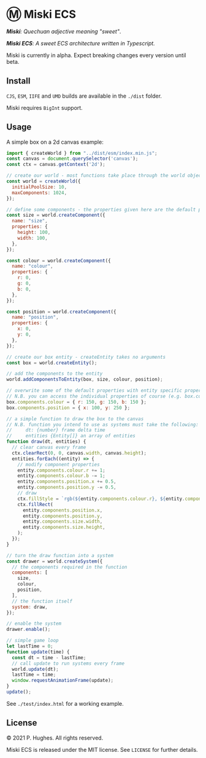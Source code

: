 # Ⓜ Miski ECS

*__Miski__: Quechuan adjective meaning "sweet"*.

*__Miski ECS__: A sweet ECS architecture written in Typescript.*

Miski is currently in alpha. Expect breaking changes every version until beta.

## Install

`CJS`, `ESM`, `IIFE` and `UMD` builds are available in the `./dist` folder.

Miski requires `BigInt` support.

## Usage

A simple box on a 2d canvas example:

```javascript
import { createWorld } from "../dist/esm/index.min.js";
const canvas = document.querySelector('canvas');
const ctx = canvas.getContext('2d');

// create our world - most functions take place through the world object
const world = createWorld({
  initialPoolSize: 10,
  maxComponents: 1024,
});

// define some components - the properties given here are the default properties of the component
const size = world.createComponent({
  name: "size",
  properties: {
    height: 100,
    width: 100,
  },
});

const colour = world.createComponent({
  name: "colour",
  properties: {
    r: 0,
    g: 0,
    b: 0,
  },
});

const position = world.createComponent({
  name: "position",
  properties: {
    x: 0,
    y: 0,
  },
});

// create our box entity - createEntity takes no arguments
const box = world.createEntity();

// add the components to the entity
world.addComponentsToEntity(box, size, colour, position);

// overwrite some of the default properties with entity specific properties
// N.B. you can access the individual properties of course (e.g. box.components.colour.r)
box.components.colour = { r: 150, g: 150, b: 150 };
box.components.position = { x: 100, y: 250 };

// a simple function to draw the box to the canvas
// N.B. function you intend to use as systems must take the following:
//     dt: {number} frame delta time
//     entities {Entity[]} an array of entities
function draw(dt, entities) {
  // clear canvas every frame
  ctx.clearRect(0, 0, canvas.width, canvas.height);
  entities.forEach((entity) => {
    // modify component properties
    entity.components.colour.r += 1;
    entity.components.colour.b -= 1;
    entity.components.position.x += 0.5,
    entity.components.position.y -= 0.5,
    // draw
    ctx.fillStyle = `rgb(${entity.components.colour.r}, ${entity.components.colour.g}, ${entity.components.colour.b})`;
    ctx.fillRect(
      entity.components.position.x,
      entity.components.position.y,
      entity.components.size.width,
      entity.components.size.height,
    );
  });
}

// turn the draw function into a system
const drawer = world.createSystem({
  // the components required in the function
  components: [
    size,
    colour,
    position,
  ],
  // the function itself
  system: draw,
});

// enable the system
drawer.enable();

// simple game loop
let lastTime = 0;
function update(time) {
  const dt = time - lastTime;
  // call update to run systems every frame
  world.update(dt);
  lastTime = time;
  window.requestAnimationFrame(update);
}
update();
```

See `./test/index.html` for a working example.

## License
&copy; 2021 P. Hughes. All rights reserved.

Miski ECS is released under the MIT license. See `LICENSE` for further details.